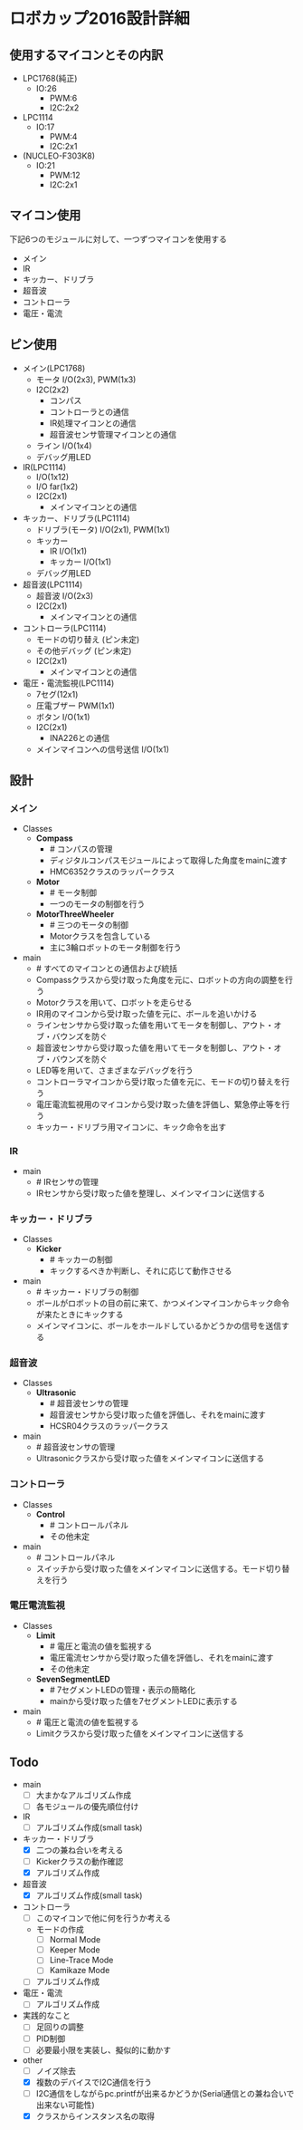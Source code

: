 # ロボカップ2016設計詳細

## 使用するマイコンとその内訳
- LPC1768(純正)
	- IO:26
		- PWM:6
		- I2C:2x2
- LPC1114
	- IO:17
		- PWM:4
		- I2C:2x1
- (NUCLEO-F303K8)
	- IO:21
		- PWM:12
		- I2C:2x1

## マイコン使用
下記6つのモジュールに対して、一つずつマイコンを使用する
- メイン
- IR
- キッカー、ドリブラ
- 超音波
- コントローラ
- 電圧・電流

## ピン使用
- メイン(LPC1768)
	- モータ I/O(2x3), PWM(1x3)
	- I2C(2x2)
		- コンパス
		- コントローラとの通信
		- IR処理マイコンとの通信
		- 超音波センサ管理マイコンとの通信
	- ライン I/O(1x4)
	- デバッグ用LED
- IR(LPC1114)
	- I/O(1x12)
	- I/O far(1x2)
	- I2C(2x1)
		- メインマイコンとの通信
- キッカー、ドリブラ(LPC1114)
	- ドリブラ(モータ) I/O(2x1), PWM(1x1)
	- キッカー
		- IR I/O(1x1)
		- キッカー I/O(1x1)
	- デバッグ用LED
- 超音波(LPC1114)
	- 超音波 I/O(2x3)
	- I2C(2x1)
		- メインマイコンとの通信
- コントローラ(LPC1114)
	- モードの切り替え (ピン未定)
	- その他デバッグ (ピン未定)
	- I2C(2x1)
		- メインマイコンとの通信
- 電圧・電流監視(LPC1114)
	- 7セグ(12x1)
	- 圧電ブザー PWM(1x1)
	- ボタン I/O(1x1)
	- I2C(2x1)
		- INA226との通信
	- メインマイコンへの信号送信 I/O(1x1)

## 設計
### メイン
- Classes
	- __Compass__
		- \# コンパスの管理
		- ディジタルコンパスモジュールによって取得した角度をmainに渡す
		- HMC6352クラスのラッパークラス
	- __Motor__
		- \# モータ制御
		- 一つのモータの制御を行う
	- __MotorThreeWheeler__
		- \# 三つのモータの制御
		- Motorクラスを包含している
		- 主に3輪ロボットのモータ制御を行う
- main
	- \# すべてのマイコンとの通信および統括
	- Compassクラスから受け取った角度を元に、ロボットの方向の調整を行う
	- Motorクラスを用いて、ロボットを走らせる
	- IR用のマイコンから受け取った値を元に、ボールを追いかける
	- ラインセンサから受け取った値を用いてモータを制御し、アウト・オブ・バウンズを防ぐ
	- 超音波センサから受け取った値を用いてモータを制御し、アウト・オブ・バウンズを防ぐ
	- LED等を用いて、さまざまなデバッグを行う
	- コントローラマイコンから受け取った値を元に、モードの切り替えを行う
	- 電圧電流監視用のマイコンから受け取った値を評価し、緊急停止等を行う
	- キッカー・ドリブラ用マイコンに、キック命令を出す

### IR
- main
	- \# IRセンサの管理
	- IRセンサから受け取った値を整理し、メインマイコンに送信する

### キッカー・ドリブラ
- Classes
	- __Kicker__
		- \# キッカーの制御
		- キックするべきか判断し、それに応じて動作させる
- main
	- \# キッカー・ドリブラの制御
	- ボールがロボットの目の前に来て、かつメインマイコンからキック命令が来たときにキックする
	- メインマイコンに、ボールをホールドしているかどうかの信号を送信する

### 超音波
- Classes
	- __Ultrasonic__
		- \# 超音波センサの管理
		- 超音波センサから受け取った値を評価し、それをmainに渡す
		- HCSR04クラスのラッパークラス
- main
	- \# 超音波センサの管理
	- Ultrasonicクラスから受け取った値をメインマイコンに送信する

### コントローラ
- Classes
	- __Control__
		- \# コントロールパネル
		- その他未定
- main
	- \# コントロールパネル
	- スイッチから受け取った値をメインマイコンに送信する。モード切り替えを行う

### 電圧電流監視
- Classes
	- __Limit__
		- \# 電圧と電流の値を監視する
		- 電圧電流センサから受け取った値を評価し、それをmainに渡す
		- その他未定
	- __SevenSegmentLED__
		- \# 7セグメントLEDの管理・表示の簡略化
		- mainから受け取った値を7セグメントLEDに表示する
- main
	- \# 電圧と電流の値を監視する
	- Limitクラスから受け取った値をメインマイコンに送信する

## Todo
- main
	- [ ] 大まかなアルゴリズム作成
	- [ ] 各モジュールの優先順位付け
- IR
	- [ ] アルゴリズム作成(small task)
- キッカー・ドリブラ
	- [x] 二つの兼ね合いを考える
	- [ ] Kickerクラスの動作確認
	- [x] アルゴリズム作成
- 超音波
	- [x] アルゴリズム作成(small task)
- コントローラ
	- [ ] このマイコンで他に何を行うか考える
	- モードの作成
		- [ ] Normal Mode
		- [ ] Keeper Mode
		- [ ] Line-Trace Mode
		- [ ] Kamikaze Mode
	- [ ] アルゴリズム作成
- 電圧・電流
	- [ ] アルゴリズム作成
- 実践的なこと
	- [ ] 足回りの調整
	- [ ] PID制御
	- [ ] 必要最小限を実装し、擬似的に動かす
- other
	- [ ] ノイズ除去
	- [x] 複数のデバイスでI2C通信を行う
	- [ ] I2C通信をしながらpc.printfが出来るかどうか(Serial通信との兼ね合いで出来ない可能性)
	- [x] クラスからインスタンス名の取得
